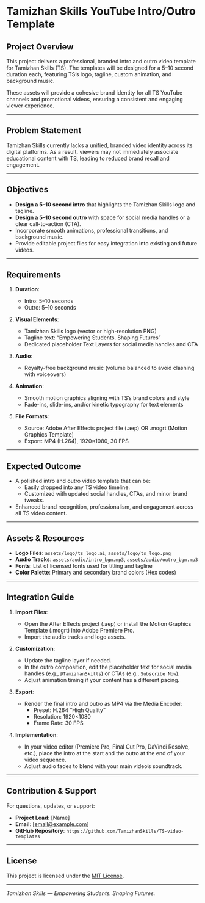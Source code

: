 # Tamizhan Skills YouTube Intro/Outro Template

## Project Overview

This project delivers a professional, branded intro and outro video template for Tamizhan Skills (TS). The templates will be designed for a 5–10 second duration each, featuring TS’s logo, tagline, custom animation, and background music.

These assets will provide a cohesive brand identity for all TS YouTube channels and promotional videos, ensuring a consistent and engaging viewer experience.

---

## Problem Statement

Tamizhan Skills currently lacks a unified, branded video identity across its digital platforms. As a result, viewers may not immediately associate educational content with TS, leading to reduced brand recall and engagement.

---

## Objectives

- **Design a 5–10 second intro** that highlights the Tamizhan Skills logo and tagline.
- **Design a 5–10 second outro** with space for social media handles or a clear call-to-action (CTA).
- Incorporate smooth animations, professional transitions, and background music.
- Provide editable project files for easy integration into existing and future videos.

---

## Requirements

1. **Duration**:  
   - Intro: 5–10 seconds  
   - Outro: 5–10 seconds

2. **Visual Elements**:  
   - Tamizhan Skills logo (vector or high-resolution PNG)  
   - Tagline text: “Empowering Students. Shaping Futures”  
   - Dedicated placeholder Text Layers for social media handles and CTA

3. **Audio**:  
   - Royalty-free background music (volume balanced to avoid clashing with voiceovers)

4. **Animation**:  
   - Smooth motion graphics aligning with TS’s brand colors and style  
   - Fade-ins, slide-ins, and/or kinetic typography for text elements

5. **File Formats**:  
   - Source: Adobe After Effects project file (.aep) OR .mogrt (Motion Graphics Template)  
   - Export: MP4 (H.264), 1920×1080, 30 FPS

---

## Expected Outcome

- A polished intro and outro video template that can be:
  - Easily dropped into any TS video timeline.
  - Customized with updated social handles, CTAs, and minor brand tweaks.
- Enhanced brand recognition, professionalism, and engagement across all TS video content.

---

## Assets & Resources

- **Logo Files**: `assets/logo/ts_logo.ai`, `assets/logo/ts_logo.png`  
- **Audio Tracks**: `assets/audio/intro_bgm.mp3`, `assets/audio/outro_bgm.mp3`  
- **Fonts**: List of licensed fonts used for titling and tagline  
- **Color Palette**: Primary and secondary brand colors (Hex codes)

---

## Integration Guide

1. **Import Files**:  
   - Open the After Effects project (.aep) or install the Motion Graphics Template (.mogrt) into Adobe Premiere Pro.  
   - Import the audio tracks and logo assets.

2. **Customization**:  
   - Update the tagline layer if needed.  
   - In the outro composition, edit the placeholder text for social media handles (e.g., `@TamizhanSkills`) or CTAs (e.g., `Subscribe Now`).  
   - Adjust animation timing if your content has a different pacing.

3. **Export**:  
   - Render the final intro and outro as MP4 via the Media Encoder:  
     - Preset: H.264 “High Quality”  
     - Resolution: 1920×1080  
     - Frame Rate: 30 FPS

4. **Implementation**:  
   - In your video editor (Premiere Pro, Final Cut Pro, DaVinci Resolve, etc.), place the intro at the start and the outro at the end of your video sequence.  
   - Adjust audio fades to blend with your main video’s soundtrack.

---

## Contribution & Support

For questions, updates, or support:  
- **Project Lead**: [Name]  
- **Email**: [email@example.com]  
- **GitHub Repository**: `https://github.com/TamizhanSkills/TS-video-templates`

---

## License

This project is licensed under the [MIT License](LICENSE).

---

*Tamizhan Skills — Empowering Students. Shaping Futures.*


